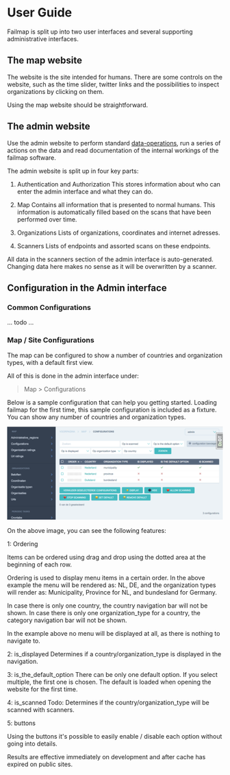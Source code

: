 # User Guide
Failmap is split up into two user interfaces and several supporting administrative interfaces.

## The map website
The website is the site intended for humans. There are some controls on the website, such as the
time slider, twitter links and the possibilities to inspect organizations by clicking on them.

Using the map website should be straightforward.

## The admin website
Use the admin website to perform standard [data-operations](https://en.wikipedia.org/wiki/Create,_read,_update_and_delete),
run a series of actions on the data and read documentation of the internal workings of the failmap software.

The admin website is split up in four key parts:
1. Authentication and Authorization
This stores information about who can enter the admin interface and what they can do.

2. Map
Contains all information that is presented to normal humans.
This information is automatically filled based on the scans that have been performed over time.

3. Organizations
Lists of organizations, coordinates and internet adresses.

4. Scanners
Lists of endpoints and assorted scans on these endpoints.

All data in the scanners section of the admin interface is auto-generated. Changing data here makes no sense as it will
be overwritten by a scanner.


## Configuration in the Admin interface

### Common Configurations
... todo ...

### Map / Site Configurations
The map can be configured to show a number of countries and organization types, with a default first view.

All of this is done in the admin interface under:

> Map > Configurations

Below is a sample configuration that can help you getting started. Loading failmap for the first time, this sample
configuration is included as a fixture. You can show any number of countries and organization types.

![Configurations](user_guide/configurations.png)

On the above image, you can see the following features:


1: Ordering

Items can be ordered using drag and drop using the dotted area at the beginning of each row.

Ordering is used to display menu items in a certain order. In the above example the menu will be rendered as:
NL, DE, and the organization types will render as: Municipality, Province for NL, and bundesland for Germany.

In case there is only one country, the country navigation bar will not be shown.
In case there is only one organization_type for a country, the category navigation bar will not be shown.

In the example above no menu will be displayed at all, as there is nothing to navigate to.


2: is_displayed
Determines if a country/organization_type is displayed in the navigation.


3: is_the_default_option
There can be only one default option. If you select multiple, the first one is chosen. The default
is loaded when opening the website for the first time.


4: is_scanned
Todo: Determines if the country/organization_type will be scanned with scanners.


5: buttons

Using the buttons it's possible to easily enable / disable each option without going into details.

Results are effective immediately on development and after cache has expired on public sites.
